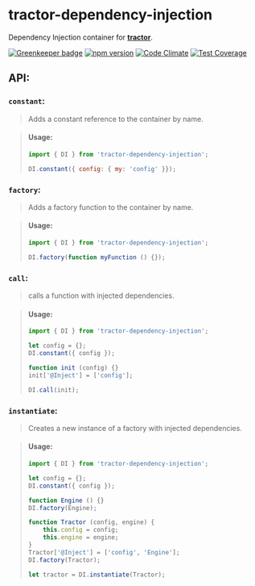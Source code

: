 # tractor-dependency-injection

Dependency Injection container for [**tractor**](https://github.com/TradeMe/tractor).

[![Greenkeeper badge](https://badges.greenkeeper.io/phenomnomnominal/tractor-dependency-injection.svg)](https://greenkeeper.io/)
[![npm version](https://img.shields.io/npm/v/tractor-dependency-injection.svg)](https://www.npmjs.com/package/tractor-dependency-injection)
[![Code Climate](https://codeclimate.com/github/phenomnomnominal/tractor-dependency-injection/badges/gpa.svg)](https://codeclimate.com/github/phenomnomnominal/tractor-dependency-injection)
[![Test Coverage](https://codeclimate.com/github/phenomnomnominal/tractor-dependency-injection/badges/coverage.svg)](https://codeclimate.com/github/phenomnomnominal/tractor-dependency-injection/coverage)

## API:

### `constant`:

> Adds a constant reference to the container by name.

> #### Usage:
> ```javascript
> import { DI } from 'tractor-dependency-injection';
>
> DI.constant({ config: { my: 'config' }});
> ```

### `factory`:

> Adds a factory function to the container by name.

> #### Usage:
> ```javascript
> import { DI } from 'tractor-dependency-injection';
>
> DI.factory(function myFunction () {});
> ```

### `call`:

> calls a function with injected dependencies.

> #### Usage:
> ```javascript
> import { DI } from 'tractor-dependency-injection';
>
> let config = {};
> DI.constant({ config });
>
> function init (config) {}
> init['@Inject'] = ['config'];
>
> DI.call(init);
> ```


### `instantiate`:

> Creates a new instance of a factory with injected dependencies.

> #### Usage:
> ```javascript
> import { DI } from 'tractor-dependency-injection';
>
> let config = {};
> DI.constant({ config });
>
> function Engine () {}
> DI.factory(Engine);
>
> function Tractor (config, engine) {
>     this.config = config;
>     this.engine = engine;
> }
> Tractor['@Inject'] = ['config', 'Engine'];
> DI.factory(Tractor);
>
> let tractor = DI.instantiate(Tractor);
> ```
